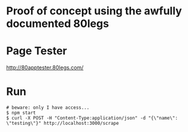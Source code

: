 # Proof of concept using the awfully documented 80legs

# Page Tester
http://80apptester.80legs.com/

# Run

```
# beware: only I have access...
$ npm start
$ curl -X POST -H "Content-Type:application/json" -d "{\"name\": \"testing\"}" http://localhost:3000/scrape
```
